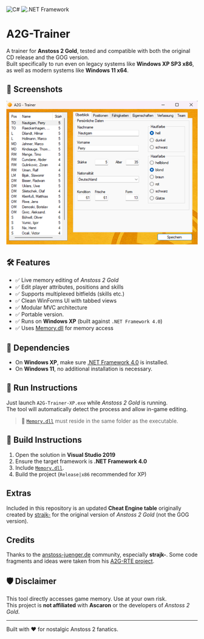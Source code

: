 ![C#](https://img.shields.io/badge/language-C%23-239120?logo=c-sharp&logoColor=white) ![.NET Framework](https://img.shields.io/badge/.NET-4.0-blueviolet)

# A2G-Trainer

A trainer for **Anstoss 2 Gold**, tested and compatible with both the original CD release and the GOG version.  
Built specifically to run even on legacy systems like **Windows XP SP3 x86**, as well as modern systems like **Windows 11 x64**.

## 📸 Screenshots

![Screenshot](docs/screenshot_main.png)

## 🛠 Features

- ✅ Live memory editing of *Anstoss 2 Gold*
- ✅ Edit player attributes, positions and skills
- ✅ Supports multiplexed bitfields (skills etc.)
- ✅ Clean WinForms UI with tabbed views
- ✅ Modular MVC architecture
- ✅ Portable version.
- ✅ Runs on **Windows XP** (built against `.NET Framework 4.0`)
- ✅ Uses [Memory.dll](https://github.com/transfairs/memory.dll-xp) for memory access

## 🧩 Dependencies

- On **Windows XP**, make sure [.NET Framework 4.0](https://www.microsoft.com/en-us/download/details.aspx?id=17718) is installed.
- On **Windows 11**, no additional installation is necessary.

## 🚀 Run Instructions

Just launch `A2G-Trainer-XP.exe` while *Anstoss 2 Gold* is running.  
The tool will automatically detect the process and allow in-game editing.

> 📌 [`Memory.dll`](https://github.com/transfairs/memory.dll-xp) must reside in the same folder as the executable.

## 🔧 Build Instructions

1. Open the solution in **Visual Studio 2019**
2. Ensure the target framework is **.NET Framework 4.0**
3. Include [`Memory.dll`](https://github.com/transfairs/memory.dll-xp).
4. Build the project (`Release|x86` recommended for XP) 

## Extras

Included in this repository is an updated **Cheat Engine table** originally created by [strajk-](https://www.anstoss-juenger.de/index.php/topic,4619.0.html) for the original version of *Anstoss 2 Gold* (not the GOG version).

## Credits

Thanks to the [anstoss-juenger.de](https://www.anstoss-juenger.de/index.php/topic,6260.0.html) community, especially **strajk-**. Some code fragments and ideas were taken from his [A2G-RTE project](https://github.com/strajk-/A2G-RTE).


## 🛡 Disclaimer

This tool directly accesses game memory. Use at your own risk.  
This project is **not affiliated** with **Ascaron** or the developers of *Anstoss 2 Gold*.

---

Built with ❤️ for nostalgic Anstoss 2 fanatics.


